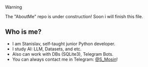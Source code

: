 > [!WARNING]
> The "AboutMe" repo is under construction! Soon i will finish this file.

## Who is me?
- I am Stanislav, self-taught junior Python developer.
- I study AI: LLM, Datasets, and etc.
- Also can work with DBs (SQLite3), Telegram Bots.
- You can always contact me in Telegram: [@S_Mosin](t.me/S_Mosin)!